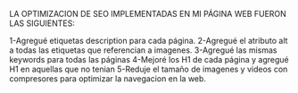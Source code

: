 LA OPTIMIZACION DE SEO IMPLEMENTADAS EN MI PÁGINA WEB FUERON LAS SIGUIENTES:

1-Agregué etiquetas description para cada página.
2-Agregué el atributo alt a todas las etiquetas que referencian a imagenes.
3-Agregué las mismas keywords para todas las páginas
4-Mejoré los H1 de cada página y agregué H1 en aquellas que no tenian
5-Reduje el tamaño de imagenes y videos con compresores para optimizar la navegacion en la web.